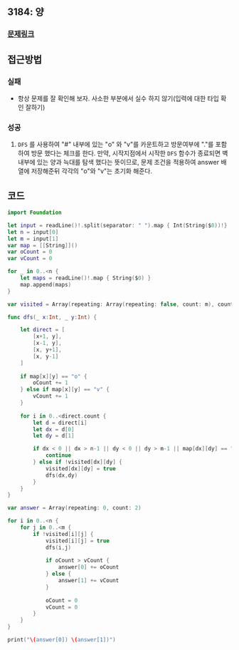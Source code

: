 ## 3184: 양

### [문제링크](https://www.acmicpc.net/problem/3184)  
 
## 접근방법

### 실패
- 항상 문제를 잘 확인해 보자. 사소한 부분에서 실수 하지 않기(입력에 대한 타입 확인 잘하기)

### 성공 
1. ```DFS``` 를 사용하여 "#" 내부에 있는 "o" 와 "v"를 카운트하고 방문여부에 "."를 포함하여 방문 했다는 체크를 한다. 만약, 시작지점에서 시작한 ```DFS``` 함수가 종료되면 벽 내부에 있는 양과 늑대를 탐색 했다는 뜻이므로, 문제 조건을 적용하여 answer 배열에 저장해준뒤 각각의 "o"와 "v"는 초기화 해준다.

## 코드

```Swift
import Foundation

let input = readLine()!.split(separator: " ").map { Int(String($0))!}
let n = input[0]
let m = input[1]
var map = [[String]]()
var oCount = 0
var vCount = 0

for _ in 0..<n {
    let maps = readLine()!.map { String($0) }
    map.append(maps)
}

var visited = Array(repeating: Array(repeating: false, count: m), count: n)

func dfs(_ x:Int, _ y:Int) {

    let direct = [
        [x+1, y],
        [x-1, y],
        [x, y+1],
        [x, y-1]
    ]
    
    if map[x][y] == "o" {
        oCount += 1
    } else if map[x][y] == "v" {
        vCount += 1
    }
    
    for i in 0..<direct.count {
        let d = direct[i]
        let dx = d[0]
        let dy = d[1]

        if dx < 0 || dx > n-1 || dy < 0 || dy > m-1 || map[dx][dy] == "#" {
            continue
        } else if !visited[dx][dy] {
            visited[dx][dy] = true
            dfs(dx,dy)
        }
    }
}

var answer = Array(repeating: 0, count: 2)

for i in 0..<n {
    for j in 0..<m {
        if !visited[i][j] {
            visited[i][j] = true
            dfs(i,j)
            
            if oCount > vCount {
                answer[0] += oCount
            } else {
                answer[1] += vCount
            }
            
            oCount = 0
            vCount = 0
        }
    }
}

print("\(answer[0]) \(answer[1])")
```
